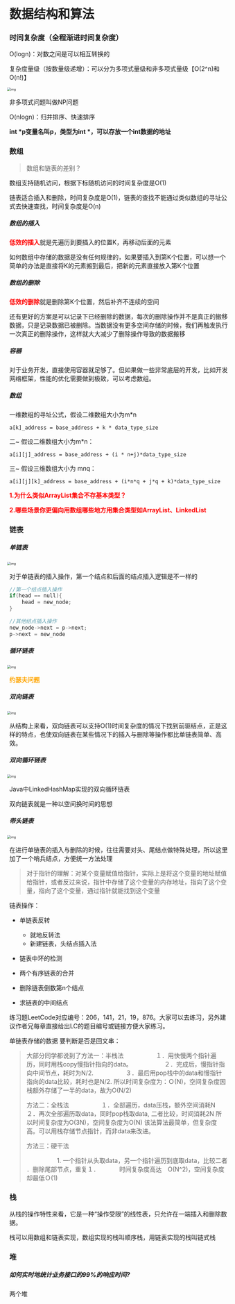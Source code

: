 # 数据结构和算法

### 时间复杂度（全程渐进时间复杂度）

O(logn)：对数之间是可以相互转换的

复杂度量级（按数量级递增）：可以分为多项式量级和非多项式量级【O(2^n)和O(n!)】

<img src="https://static001.geekbang.org/resource/image/37/0a/3723793cc5c810e9d5b06bc95325bf0a.jpg?" alt="img" style="zoom:50%;margin-left:-10px;" />

非多项式问题叫做NP问题

O(nlogn)：归并排序、快速排序



<strong>int *p变量名叫p，类型为int *，可以存放一个int数据的地址</strong>



### 数组

> 数组和链表的差别？

数组支持随机访问，根据下标随机访问的时间复杂度是O(1)

链表适合插入和删除，时间复杂度是O(1)，链表的查找不能通过类似数组的寻址公式去快速查找，时间复杂度是O(n)

 

##### 数组的插入

<strong style="color:red">低效的插入</strong>就是先遍历到要插入的位置K，再移动后面的元素

如何数组中存储的数据是没有任何规律的，如果要插入到第K个位置，可以想一个简单的办法是直接将K的元素搬到最后，把新的元素直接放入第K个位置

##### 数组的删除

<strong style="color:red">低效的删除</strong>就是删除第K个位置，然后补齐不连续的空间

还有更好的方案是可以记录下已经删除的数据，每次的删除操作并不是真正的搬移数据，只是记录数据已被删除。当数据没有更多空间存储的时候，我们再触发执行一次真正的删除操作，这样就大大减少了删除操作导致的数据搬移



##### 容器

对于业务开发，直接使用容器就足够了。但如果做一些非常底层的开发，比如开发网络框架，性能的优化需要做到极致，可以考虑数组。

##### 数组

一维数组的寻址公式，假设二维数组大小为m*n

``` 
a[k]_address = base_address + k * data_type_size
```

二~ 假设二维数组大小为m*n：

``` 
a[i][j]_address = base_address + (i * n+j)*data_type_size
```

三~ 假设三维数组大小为 m*n*q：

``` 
a[i][j][k]_address = base_address + (i*n*q + j*q + k)*data_type_size
```



<strong style="color:red">1.为什么类似ArrayList集合不存基本类型？</strong>

<strong style="color:red">2.哪些场景你更偏向用数组哪些地方用集合类型如ArrayList、LinkedList</strong>



### 链表

##### 单链表

<img src="https://static001.geekbang.org/resource/image/b9/eb/b93e7ade9bb927baad1348d9a806ddeb.jpg?" alt="img" style="zoom:50%;margin-left:-10px;" />

对于单链表的插入操作，第一个结点和后面的结点插入逻辑是不一样的

```c
//第一个结点插入操作
if(head == null){
	head = new_node;
}

//其他结点插入操作
new_node->next = p->next;
p->next = new_node
```





##### 循环链表

<img src="https://static001.geekbang.org/resource/image/86/55/86cb7dc331ea958b0a108b911f38d155.jpg?" alt="img" style="zoom:50%;margin-left:-10px;" />

<strong style="color:orange">约瑟夫问题</strong>



##### 双向链表

<img src="https://static001.geekbang.org/resource/image/cb/0b/cbc8ab20276e2f9312030c313a9ef70b.jpg" alt="img" style="zoom:50%;margin-left:-10px;" />

从结构上来看，双向链表可以支持O(1)时间复杂度的情况下找到前驱结点，正是这样的特点，也使双向链表在某些情况下的插入与删除等操作都比单链表简单、高效。



##### 双向循环链表

<img src="https://static001.geekbang.org/resource/image/d1/91/d1665043b283ecdf79b157cfc9e5ed91.jpg" alt="img" style="zoom:50%;margin-left:-10px;" />

Java中LinkedHashMap实现的双向循环链表

双向链表就是一种以空间换时间的思想



##### 带头链表

<img src="https://static001.geekbang.org/resource/image/7d/c7/7d22d9428bdbba96bfe388fe1e3368c7.jpg?" alt="img" style="zoom:50%;margin-left:-10px;" />

在进行单链表的插入与删除的时候，往往需要对头、尾结点做特殊处理，所以这里加了一个哨兵结点，方便统一方法处理



> 对于指针的理解：对某个变量赋值给指针，实际上是将这个变量的地址赋值给指针，或者反过来说，指针中存储了这个变量的内存地址，指向了这个变量，指向了这个变量，通过指针就能找到这个变量



链表操作：

* 单链表反转
  * 就地反转法
  * 新建链表，头结点插入法

* 链表中环的检测
* 两个有序链表的合并
* 删除链表倒数第n个结点
* 求链表的中间结点

练习题LeetCode对应编号：206，141，21，19，876。大家可以去练习，另外建议作者兄每章直接给出LC的题目编号或链接方便大家练习。



单链表存储的数据 要判断是否是回文串：

>  大部分同学都说到了方法一：半栈法
> 　　　　　１．用快慢两个指针遍历，同时用栈copy慢指针指向的data。
> 　　　　　２．完成后，慢指针指向中间节点，耗时为N/2.
> 　　　　　３．最后用pop栈中的data和慢指针指向的data比较，耗时也是N/2.
>      所以时间复杂度为：Ｏ(N)，空间复杂度因栈额外存储了一半的data，故为O(N/2)
>
> 方法二：全栈法
> 　　　　　１．全部遍历，data压栈，额外空间消耗N
>                       ２．再次全部遍历取data，同时pop栈取data, 二者比较，时间消耗2N
>      所以时间复杂度为O(3N)，空间复杂度为O(N)
>      该法算法最简单，但复杂度高。可以用栈存储节点指针，而非data来改进。
>
> 方法三：硬干法
>
>    　　　　　1. 一个指针从头取data，另一个指针遍历到底取data，比较二者
>            ．删除尾部节点，重复１．
>            　　　时间复杂度高达　O(N^2)，空间复杂度却最低Ｏ(1)





### 栈

从栈的操作特性来看，它是一种“操作受限”的线性表，只允许在一端插入和删除数据。

栈可以用数组和链表实现，数组实现的栈叫顺序栈，用链表实现的栈叫链式栈







### 堆

##### 如何实时地统计业务接口的99%的响应时间?

两个堆

